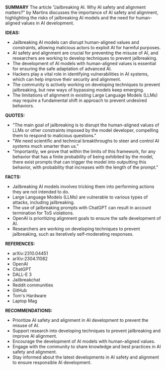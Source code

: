 **SUMMARY**
The article "Jailbreaking AI. Why AI safety and alignment matters?" by Martins discusses the importance of AI safety and alignment, highlighting the risks of jailbreaking AI models and the need for human-aligned values in AI development.

**IDEAS:**
* Jailbreaking AI models can disrupt human-aligned values and constraints, allowing malicious actors to exploit AI for harmful purposes.
* AI safety and alignment are crucial for preventing the misuse of AI, and researchers are working to develop techniques to prevent jailbreaking.
* The development of AI models with human-aligned values is essential for ensuring the safe adaptation of advanced AI.
* Hackers play a vital role in identifying vulnerabilities in AI systems, which can help improve their security and alignment.
* The community is actively working on developing techniques to prevent jailbreaking, but new ways of bypassing models keep emerging.
* The limitations of alignment in existing Large Language Models (LLMs) may require a fundamental shift in approach to prevent undesired behaviors.

**QUOTES:**
* "The main goal of jailbreaking is to disrupt the human-aligned values of LLMs or other constraints imposed by the model developer, compelling them to respond to malicious questions."
* "We need scientific and technical breakthroughs to steer and control AI systems much smarter than us."
* "Importantly, we prove that within the limits of this framework, for any behavior that has a finite probability of being exhibited by the model, there exist prompts that can trigger the model into outputting this behavior, with probability that increases with the length of the prompt."

**FACTS:**
* Jailbreaking AI models involves tricking them into performing actions they are not intended to do.
* Large Language Models (LLMs) are vulnerable to various types of attacks, including jailbreaking.
* The use of jailbreaking prompts with ChatGPT can result in account termination for ToS violations.
* OpenAI is prioritizing alignment goals to ensure the safe development of AI.
* Researchers are working on developing techniques to prevent jailbreaking, such as iteratively self-moderating responses.

**REFERENCES:**
* arXiv:2310.04451
* arXiv:2304.11082
* OpenAI
* ChatGPT
* DALL-E 3
* Jailbreakchat
* Reddit communities
* GitHub
* Tom's Hardware
* Laptop Mag

**RECOMMENDATIONS:**
* Prioritize AI safety and alignment in AI development to prevent the misuse of AI.
* Support research into developing techniques to prevent jailbreaking and improve AI alignment.
* Encourage the development of AI models with human-aligned values.
* Engage with the community to share knowledge and best practices in AI safety and alignment.
* Stay informed about the latest developments in AI safety and alignment to ensure responsible AI development.
